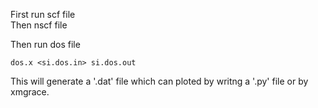 First run scf file  
Then nscf file   

Then run dos file  
```
dos.x <si.dos.in> si.dos.out
```
This will generate a '.dat' file which can ploted by writng a '.py' file or by xmgrace.
